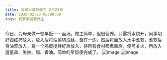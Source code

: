```yaml
---
title: 我家早餐我做主 2月23日
date: 2020-02-23 00:00:00
tags: 我家早餐我做主
---
```

今日，为母亲做一顿早饭——面汤。做工简单，但很营养。只需将水烧开，同事切好西红柿放入，放入后将油菜切成丝，备在一边，然后将面放入水中煮软，煮软后将油菜放入，将一个鸡蛋搅拌好后放入，待所有食材都煮熟后，便可关火，再放入适量盐、生抽、醋、香油。简单的早饭便完成了。
![image](1.jpg)
![image](2.jpg)